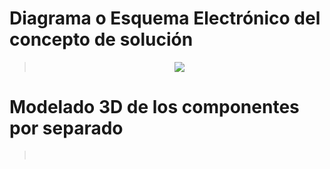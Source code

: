 # Diagrama o Esquema Electrónico del concepto de solución
> <p align="center"><img src="https://github.com/user-attachments/assets/db215c21-53c8-4c52-aa89-e22350b5e444">

# Modelado 3D de los componentes por separado
> <p align="center"><img src="">
> <p align="center"><img src="">

